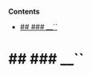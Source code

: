 <!-- START doctoc generated TOC please keep comment here to allow auto update -->
<!-- DON'T EDIT THIS SECTION, INSTEAD RE-RUN doctoc TO UPDATE -->
**Contents**

- [## ### **__**``](#--__)

<!-- END doctoc generated TOC please keep comment here to allow auto update -->

# ## ### **__**``